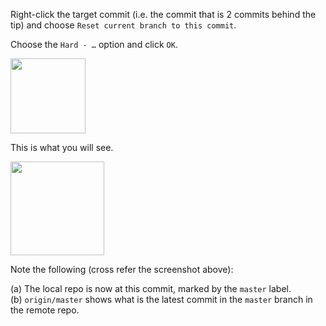 Right-click the target commit (i.e. the commit that is 2 commits behind the tip) and choose `Reset current branch to this commit`.

Choose the `Hard - …` option and click `OK`.

<img src="{{baseUrl}}/gitAndGithub/pull/images/sourcetree_1.png" height="120" />
<p/>

This is what you will see.

<img src="{{baseUrl}}/gitAndGithub/pull/images/sourcetree_2.png" height="150" />
<p/>

Note the following (cross refer the screenshot above):

(a) The local repo is now at this commit, marked by the `master` label.<br>
(b) `origin/master` shows what is the latest commit in the `master` branch in the remote repo.

